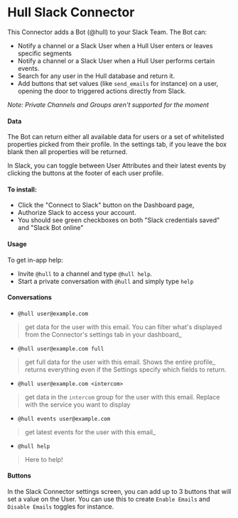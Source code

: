 # Hull Slack Connector

This Connector adds a Bot (@hull) to your Slack Team. The Bot can:

- Notify a channel or a Slack User when a Hull User enters or leaves specific segments
- Notify a channel or a Slack User when a Hull User performs certain events.
- Search for any user in the Hull database and return it.
- Add buttons that set values (like `send_emails` for instance) on a user, opening the door to triggered actions directly from Slack.

*Note: Private Channels and Groups aren't supported for the moment*

#### Data

The Bot can return either all available data for users or a set of whitelisted properties picked from their profile. In the settings tab, if you leave the box blank then all properties will be returned.

In Slack, you can toggle between User Attributes and their latest events by clicking the buttons at the footer of each user profile.

####  To install:

- Click the "Connect to Slack" button on the Dashboard page,
- Authorize Slack to access your account.
- You should see green checkboxes on both "Slack credentials saved" and "Slack Bot online"

#### Usage

To get in-app help:
- Invite `@hull` to a channel and type `@hull help`.
- Start a private conversation with `@hull` and simply type `help`

#### Conversations

- `@hull user@example.com`

> get data for the user with this email. You can filter what's displayed from the Connector's settings tab in your dashboard_

- `@hull user@example.com full` 

> get full data for the user with this email. Shows the entire profile_
> returns everything even if the Settings specify which fields to return.

- `@hull user@example.com <intercom>` 

> get data in the `intercom` group for the user with this email. Replace with the service you want to display

- `@hull events user@example.com` 

> get latest events for the user with this email_

- `@hull help`

> Here to help!

#### Buttons

In the Slack Connector settings screen, you can add up to 3 buttons that will set a value on the User. You can use this to create `Enable Emails` and `Disable Emails` toggles for instance.
